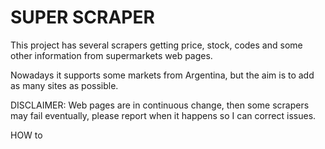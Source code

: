 # SUPER SCRAPER

This project has several scrapers getting price, stock, codes and some other information from supermarkets web pages.

Nowadays it supports some markets from Argentina, but the aim is to add as many sites as possible.

DISCLAIMER: Web pages are in continuous change, then some scrapers may fail eventually, please report when it happens so I can correct issues.

HOW to 
